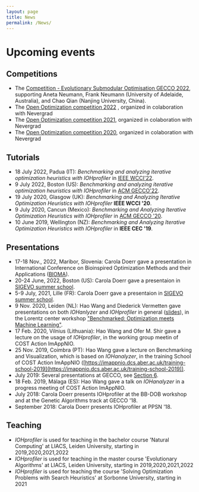 ```yaml
---
layout: page
title: News
permalink: /News/
---
```



# Upcoming events


## Competitions
* The [Competition - Evolutionary Submodular Optimisation GECCO 2022](https://cs.adelaide.edu.au/~optlog/CompetitionESO2022.php), supporting Aneta Neumann, Frank Neumann (University of Adelaide, Australia), and Chao Qian (Nanjing University, China).
* The [Open Optimization competition 2022](https://webia.lip6.fr/~doerr/OpenOptimizationCompetition2022.html) , organized in colaboration with Nevergrad
* The [Open Optimization competition 2021](http://www-ia.lip6.fr/~doerr/OpenOptimizationCompetition2021.html#:~:text=The%20Open%20Optimization%20Competition%202021%20was%20part%20of%20the%20following,July%2010%2D14%20(online)), organized in colaboration with Nevergrad
* The [Open Optimization competition 2020](https://facebookresearch.github.io/nevergrad/opencompetition2020.html), organized in colaboration with Nevergrad

## Tutorials
* 18 July 2022, Padua (IT): *Benchmarking and analyzing iterative optimization heuristics with IOHprofiler* in [IEEE WCCI'22](https://wcci2022.org/accepted-tutorials/).
* 9 July 2022, Boston (US): *Benchmarking and analyzing iterative optimization heuristics with IOHprofiler* in [ACM GECCO'22](https://gecco-2022.sigevo.org/Tutorials#id_Benchmarking%20and%20analyzing%20iterative%20optimization%20heuristics%20with%20IOHprofiler).
* 19 July 2020, Glasgow (UK): *Benchmarking and Analyzing Iterative Optimization Heuristics with IOHprofiler*  __IEEE WCCI '20__.
* 9 July 2020, Cancun (Mexico): *Benchmarking and Analyzing Iterative Optimization Heuristics with IOHprofiler* in [ACM GECCO '20](https://gecco-2020.sigevo.org/index.html/Tutorials).
* 10 June 2019, Wellington (NZ): *Benchmarking and Analyzing Iterative Optimization Heuristics with IOHprofiler* in __IEEE CEC '19__.

## Presentations
* 17-18 Nov., 2022, Maribor, Slovenia: Carola Doerr gave a presentation in International Conference on Bioinspired Optimization Methods and their Applications ([BIOMA](http://bioma.ijs.si/2022/)).
* 20-24 June, 2022, Boston (US): Carola Doerr gave a presentaion in [SIGEVO summer school](https://gecco-2022.sigevo.org/Summer-School).
* 5-9 July, 2021, Lille (FR): Carola Doerr gave a presentaion in [SIGEVO summer school](https://gecco-2021.sigevo.org/Summer-School).
* 9 Nov. 2020, Leiden (NL): Hao Wang and Diederick Vermetten gave presentations on both *IOHanlyzer* and *IOHprofiler* in general ([slides](https://surfdrive.surf.nl/files/index.php/s/gkJ0d92gYlxlTNe)), in the Lorentz center workshop ["Benchmarked: Optimization meets Machine Learning"](https://www.lorentzcenter.nl/benchmarked-optimization-meets-machine-learning.html).
* 17 Feb. 2020, Vilnius (Lithuania): Hao Wang and Ofer M. Shir gave a lecture on the usage of *IOHprofiler*, in the working group meetin of COST Action ImAppNIO.
* 25 Nov. 2019, Coimbra (PT): Hao Wang gave a lecture on Benchmarking and Visualization, which is based on *IOHanalyzer*,  in the training School of COST Action ImAppNIO ([https://imappnio.dcs.aber.ac.uk/training-school-2019](https://imappnio.dcs.aber.ac.uk/training-school-2019)).
* July 2019: Several presentations at GECCO, see [Section 6](/citation/#work-using-IOHprofiler/).
* 18 Feb. 2019, Málaga (ES): Hao Wang gave a talk on *IOHanalyzer* in a progress meeting of COST Action ImAppNIO.
* July 2018: Carola Doerr presents IOHprofiler at the BB-DOB workshop and at the Genetic Algorithms track at GECCO '18.
* September 2018: Carola Doerr presents IOHprofiler at PPSN '18.

## Teaching
* *IOHprofiler* is used for teaching in the bachelor course 'Natural Computing' at LIACS, Leiden University, starting in 2019,2020,2021,2022
* *IOHprofiler* is used for teaching in the master course 'Evolutionary Algorithms' at LIACS, Leiden University, starting in 2019,2020,2021,2022 
* *IOHprofiler* is used for teaching the course 'Solving Optimization Problems with Search Heuristics' at Sorbonne University, starting in 2021
